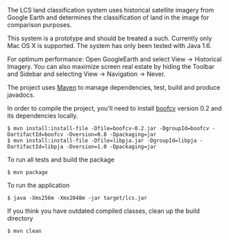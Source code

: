 The LCS land classification system uses historical satellite imagery from
Google Earth and determines the classification of land in the image for 
comparison purposes.  

This system is a prototype and should be treated a such.  Currently only 
Mac OS X is supported.  The system has only been tested with Java 1.6. 

For optimum performance:
Open GoogleEarth and select View -> Historical Imagery.
You can also maximize screen real estate by hiding the Toolbar and Sidebar
and selecting View -> Navigation -> Never.

The project uses [Maven](http://maven.apache.org) to manage dependencies, test,
build and produce javadocs.

In order to compile the project, you'll need to install [boofcv](http://sourceforge.net/projects/boofcv/files/v0.2/)
version 0.2 and its dependencies locally.

    $ mvn install:install-file -Dfile=boofcv-0.2.jar -DgroupId=boofcv -DartifactId=boofcv -Dversion=0.8 -Dpackaging=jar
    $ mvn install:install-file -Dfile=libpja.jar -DgroupId=libpja -DartifactId=libpja -Dversion=1.0 -Dpackaging=jar
    
To run all tests and build the package

    $ mvn package

To run the application

    $ java -Xms256m -Xmx2048m -jar target/lcs.jar
    
If you think you have outdated compiled classes, clean up the build directory

    $ mvn clean